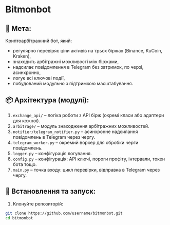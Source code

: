 # Bitmonbot

## 🎯 Мета:
Криптоарбітражний бот, який:
- регулярно перевіряє ціни активів на трьох біржах (Binance, KuCoin, Kraken),
- знаходить арбітражні можливості між біржами,
- надсилає повідомлення в Telegram без затримок, по черзі, асинхронно,
- логує всі ключові події,
- побудований модульно з підтримкою масштабування.

## 📦 Архітектура (модулі):

1. `exchange_api/` – логіка роботи з API бірж (окремі класи або адаптери для кожної).
2. `arbitrage/` – модуль знаходження арбітражних можливостей.
3. `notifier/telegram_notifier.py` – асинхронне надсилання повідомлень в Telegram через чергу.
4. `telegram_worker.py` – окремий воркер для обробки черги повідомлень.
5. `logger.py` – конфігурація логування.
6. `config.py` – конфігурація: API ключі, пороги профіту, інтервали, токен бота тощо.
7. `main.py` – точка входу: цикл перевірки, відправка в Telegram через чергу.

## 🚀 Встановлення та запуск:

1. Клонуйте репозиторій:
```bash
git clone https://github.com/username/bitmonbot.git
cd bitmonbot
